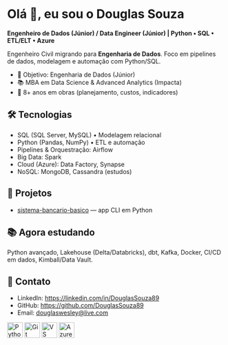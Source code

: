 # Olá 👋, eu sou o Douglas Souza


**Engenheiro de Dados (Júnior) / Data Engineer (Júnior) | Python • SQL • ETL/ELT • Azure**

Engenheiro Civil migrando para **Engenharia de Dados**. Foco em pipelines de dados, modelagem e automação com Python/SQL.

- 🎯 Objetivo: Engenharia de Dados (Júnior)
- 📚 MBA em Data Science & Advanced Analytics (Impacta)
- 🧱 8+ anos em obras (planejamento, custos, indicadores)

## 🛠️ Tecnologias
- SQL (SQL Server, MySQL) • Modelagem relacional
- Python (Pandas, NumPy) • ETL e automação
- Pipelines & Orquestração: Airflow
- Big Data: Spark
- Cloud (Azure): Data Factory, Synapse
- NoSQL: MongoDB, Cassandra (estudos)

## 🚀 Projetos
- [sistema-bancario-basico](https://github.com/DouglasSouza89/sistema-bancario-basico) — app CLI em Python


## 📚 Agora estudando
Python avançado, Lakehouse (Delta/Databricks), dbt, Kafka, Docker, CI/CD em dados, Kimball/Data Vault.

## 🔗 Contato
- LinkedIn: https://linkedin.com/in/DouglasSouza89  
- GitHub: https://github.com/DouglasSouza89  
- Email: douglaswesley@live.com

<!-- Ícones opcionais -->
<p align="left">
  <a href="https://www.python.org/" target="_blank"><img src="https://raw.githubusercontent.com/danielcranney/readme-generator/main/public/icons/skills/python-colored.svg" alt="Python" width="36" height="36" /></a>
  <a href="https://git-scm.com/" target="_blank"><img src="https://raw.githubusercontent.com/danielcranney/readme-generator/main/public/icons/skills/git-colored.svg" alt="Git" width="36" height="36" /></a>
  <a href="https://code.visualstudio.com/" target="_blank"><img src="https://raw.githubusercontent.com/danielcranney/readme-generator/main/public/icons/skills/visualstudiocode-colored.svg" alt="VS Code" width="36" height="36" /></a>
  <a href="https://portal.azure.com/" target="_blank"><img src="https://raw.githubusercontent.com/danielcranney/readme-generator/main/public/icons/skills/azure-colored.svg" alt="Azure" width="36" height="36" /></a>
</p>
